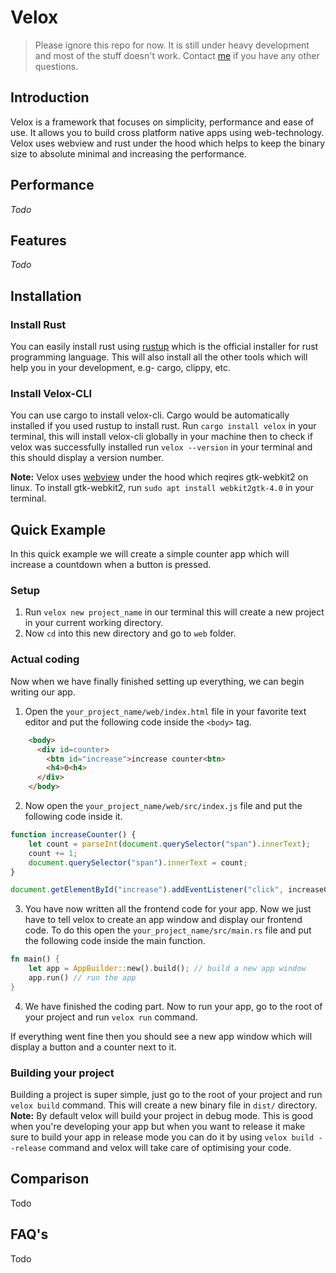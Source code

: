 # Velox
> Please ignore this repo for now. It is still under heavy development and most of the stuff doesn't work. Contact [me](mailto::dev.sinpy@protonmail.com) if you have any other questions.

## Introduction
Velox is a framework that focuses on simplicity, performance and ease of use. It allows you to build cross platform native apps using web-technology. Velox uses webview and rust under the hood which helps to keep the binary size to absolute minimal and increasing the performance.

## Performance
*Todo*

## Features
*Todo*

## Installation
### Install Rust
You can easily install rust using [rustup](https://rustup.rs/)  which is the official installer for rust programming language. This will also install all the other tools which will help you in your development, e.g- cargo, clippy, etc.

### Install Velox-CLI
You can use cargo to install velox-cli. Cargo would be automatically installed if you used rustup to install rust. Run
  `cargo install velox` in your terminal, this will install velox-cli globally in your machine then to check if velox was successfully installed run `velox --version` in your terminal and this should display a version number.

**Note:**  Velox uses [webview](https://github.com/webview/webview) under the hood which reqires gtk-webkit2 on linux. To install gtk-webkit2, run `sudo apt install webkit2gtk-4.0` in your terminal.


## Quick Example
In this quick example we will create a simple counter app which will increase a countdown when a button is pressed.

### Setup
1. Run `velox new project_name` in our terminal this will create a new project in your current working directory.
2. Now `cd` into this new directory and go to `web` folder.

### Actual coding
Now when we have finally finished setting up everything, we can begin writing our app.
1. Open the `your_project_name/web/index.html` file in your favorite text editor and put the following code inside the `<body>` tag.

```html
    <body>
      <div id=counter>
        <btn id="increase">increase counter<btn>
        <h4>0<h4>
      </div>
    </body>
```
2.  Now open the `your_project_name/web/src/index.js` file and put the following code inside it.

```javascript
function increaseCounter() {
    let count = parseInt(document.querySelector("span").innerText);
    count += 1;
    document.querySelector("span").innerText = count;
}

document.getElementById("increase").addEventListener("click", increaseCounter);
```
3. You have now written all the frontend code for your app. Now we just have to tell velox to create an app window and display our frontend code. To do this open the `your_project_name/src/main.rs` file and put the following code inside the main function.

```rust
fn main() {
    let app = AppBuilder::new().build(); // build a new app window
    app.run() // run the app
}
```

4. We have finished the coding part. Now to run your app, go to the root of your project and run `velox run` command.

If everything went fine then you should see a new app window which will display a button and a counter next to it.

### Building your project
Building a project is super simple, just go to the root of your project and run `velox build` command. This will create a new binary file in `dist/` directory.
**Note:** By default velox will build your project in debug mode. This is good when you're developing your app but when you want to release it make sure to build your app in release mode you can do it by using 
`velox build --release` command and velox will take care of optimising your code.

## Comparison

Todo

## FAQ's

Todo